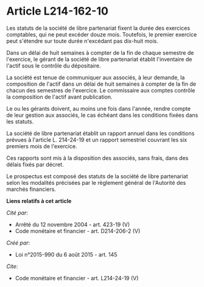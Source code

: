 # Article L214-162-10

Les statuts de la société de libre partenariat fixent la durée des exercices comptables, qui ne peut excéder douze mois.
Toutefois, le premier exercice peut s'étendre sur toute durée n'excédant pas dix-huit mois. 

Dans un délai de huit semaines à compter de la fin de chaque semestre de l'exercice, le gérant de la société de libre
partenariat établit l'inventaire de l'actif sous le contrôle du dépositaire. 

La société est tenue de communiquer aux associés, à leur demande, la composition de l'actif dans un délai de huit semaines à
compter de la fin de chacun des semestres de l'exercice. Le commissaire aux comptes contrôle la composition de l'actif avant
publication. 

Le ou les gérants doivent, au moins une fois dans l'année, rendre compte de leur gestion aux associés, le cas échéant dans
les conditions fixées dans les statuts. 

La société de libre partenariat établit un rapport annuel dans les conditions prévues à l'article L. 214-24-19 et un rapport
semestriel couvrant les six premiers mois de l'exercice. 

Ces rapports sont mis à la disposition des associés, sans frais, dans des délais fixés par décret. 

Le prospectus est composé des statuts de la société de libre partenariat selon les modalités précisées par le règlement
général de l'Autorité des marchés financiers.

**Liens relatifs à cet article**

_Cité par_:

  - Arrêté du 12 novembre 2004 - art. 423-19 (V)
  - Code monétaire et financier - art. D214-206-2 (V)

_Créé par_:

  - Loi n°2015-990 du 6 août 2015 - art. 145

_Cite_:

  - Code monétaire et financier - art. L214-24-19 (V)
